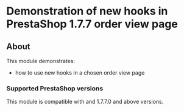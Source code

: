 # Demonstration of new hooks in PrestaShop 1.7.7 order view page

## About

This module demonstrates:
 * how to use new hooks in a chosen order view page
 
 ### Supported PrestaShop versions
 
 This module is compatible with and 1.7.7.0 and above versions.

